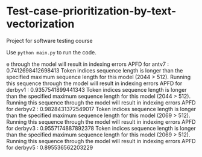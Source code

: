 # Test-case-prioritization-by-text-vectorization
Project for software testing course

Use `python main.py` to run the code.

e through the model will result in indexing errors
APFD for antv7 : 0.7412698412698413
Token indices sequence length is longer than the specified maximum sequence length for this model (2044 > 512). Running this sequence through the model will result in indexing errors
APFD for derbyv1 : 0.9357541899441343
Token indices sequence length is longer than the specified maximum sequence length for this model (2044 > 512). Running this sequence through the model will result in indexing errors
APFD for derbyv2 : 0.9828431372549017
Token indices sequence length is longer than the specified maximum sequence length for this model (2069 > 512). Running this sequence through the model will result in indexing errors
APFD for derbyv3 : 0.9557174887892378
Token indices sequence length is longer than the specified maximum sequence length for this model (2069 > 512). Running this sequence through the model will result in indexing errors
APFD for derbyv5 : 0.895536562203229